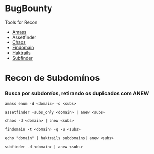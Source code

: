 # BugBounty
Tools for Recon
- [Amass](https://github.com/OWASP/Amass)
- [Assetfinder](https://github.com/tomnomnom/assetfinder)
- [Chaos](https://github.com/projectdiscovery/chaos-client)
- [Findomain](https://github.com/Findomain/Findomain)
- [Haktrails](https://github.com/hakluke/haktrails)
- [Subfinder](https://github.com/projectdiscovery/subfinder)

# Recon de Subdomínos

###  Busca por subdomíos, retirando os duplicados com ANEW

```
amass enum -d <domain> -o <subs>

```
```
assetfinder -subs_only <domain> | anew <subs>

```
```
chaos -d <domain> | anew <subs>

```
```
findomain -t <domain> -q -u <subs>

```
```
echo "domain" | haktrails subdomains| anew <subs>

```
```
subfinder -d <domain> | anew <subs>

```
